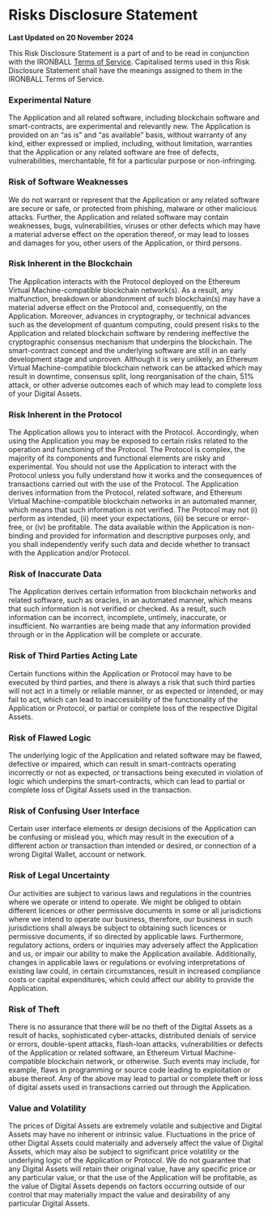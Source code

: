 # Risks Disclosure Statement

**Last Updated on 20 November 2024**

This Risk Disclosure Statement is a part of and to be read in conjunction with the IRONBALL [Terms of Service](broken-reference). Capitalised terms used in this Risk Disclosure Statement shall have the meanings assigned to them in the IRONBALL Terms of Service.

### Experimental Nature

The Application and all related software, including blockchain software and smart-contracts, are experimental and relevantly new. The Application is provided on an “as is” and “as available” basis, without warranty of any kind, either expressed or implied, including, without limitation, warranties that the Application or any related software are free of defects, vulnerabilities, merchantable, fit for a particular purpose or non-infringing.

### Risk of Software Weaknesses

We do not warrant or represent that the Application or any related software are secure or safe, or protected from phishing, malware or other malicious attacks. Further, the Application and related software may contain weaknesses, bugs, vulnerabilities, viruses or other defects which may have a material adverse effect on the operation thereof, or may lead to losses and damages for you, other users of the Application, or third persons.

### Risk Inherent in the Blockchain

The Application interacts with the Protocol deployed on the Ethereum Virtual Machine-compatible blockchain network(s). As a result, any malfunction, breakdown or abandonment of such blockchain(s) may have a material adverse effect on the Protocol and, consequently, on the Application. Moreover, advances in cryptography, or technical advances such as the development of quantum computing, could present risks to the Application and related blockchain software by rendering ineffective the cryptographic consensus mechanism that underpins the blockchain. The smart-contract concept and the underlying software are still in an early development stage and unproven. Although it is very unlikely, an Ethereum Virtual Machine-compatible blockchain network can be attacked which may result in downtime, consensus split, long reorganisation of the chain, 51% attack, or other adverse outcomes each of which may lead to complete loss of your Digital Assets.

### Risk Inherent in the Protocol

The Application allows you to interact with the Protocol. Accordingly, when using the Application you may be exposed to certain risks related to the operation and functioning of the Protocol. The Protocol is complex, the majority of its components and functional elements are risky and experimental. You should not use the Application to interact with the Protocol unless you fully understand how it works and the consequences of transactions carried out with the use of the Protocol. The Application derives information from the Protocol, related software, and Ethereum Virtual Machine-compatible blockchain networks in an automated manner, which means that such information is not verified. The Protocol may not (i) perform as intended, (ii) meet your expectations, (iii) be secure or error-free, or (iv) be profitable. The data available within the Application is non-binding and provided for information and descriptive purposes only, and you shall independently verify such data and decide whether to transact with the Application and/or Protocol.

### Risk of Inaccurate Data

The Application derives certain information from blockchain networks and related software, such as oracles, in an automated manner, which means that such information is not verified or checked. As a result, such information can be incorrect, incomplete, untimely, inaccurate, or insufficient. No warranties are being made that any information provided through or in the Application will be complete or accurate.

### Risk of Third Parties Acting Late

Certain functions within the Application or Protocol may have to be executed by third parties, and there is always a risk that such third parties will not act in a timely or reliable manner, or as expected or intended, or may fail to act, which can lead to inaccessibility of the functionality of the Application or Protocol, or partial or complete loss of the respective Digital Assets.

### Risk of Flawed Logic

The underlying logic of the Application and related software may be flawed, defective or impaired, which can result in smart-contracts operating incorrectly or not as expected, or transactions being executed in violation of logic which underpins the smart-contracts, which can lead to partial or complete loss of Digital Assets used in the transaction.

### Risk of Confusing User Interface

Certain user interface elements or design decisions of the Application can be confusing or mislead you, which may result in the execution of a different action or transaction than intended or desired, or connection of a wrong Digital Wallet, account or network.

### Risk of Legal Uncertainty

Our activities are subject to various laws and regulations in the countries where we operate or intend to operate. We might be obliged to obtain different licences or other permissive documents in some or all jurisdictions where we intend to operate our business, therefore, our business in such jurisdictions shall always be subject to obtaining such licences or permissive documents, if so directed by applicable laws. Furthermore, regulatory actions, orders or inquiries may adversely affect the Application and us, or impair our ability to make the Application available. Additionally, changes in applicable laws or regulations or evolving interpretations of existing law could, in certain circumstances, result in increased compliance costs or capital expenditures, which could affect our ability to provide the Application.

### Risk of Theft

There is no assurance that there will be no theft of the Digital Assets as a result of hacks, sophisticated cyber-attacks, distributed denials of service or errors, double-spent attacks, flash-loan attacks, vulnerabilities or defects of the Application or related software, an Ethereum Virtual Machine-compatible blockchain network, or otherwise. Such events may include, for example, flaws in programming or source code leading to exploitation or abuse thereof. Any of the above may lead to partial or complete theft or loss of digital assets used in transactions carried out through the Application.

### Value and Volatility

The prices of Digital Assets are extremely volatile and subjective and Digital Assets may have no inherent or intrinsic value. Fluctuations in the price of other Digital Assets could materially and adversely affect the value of Digital Assets, which may also be subject to significant price volatility or the underlying logic of the Application or Protocol. We do not guarantee that any Digital Assets will retain their original value, have any specific price or any particular value, or that the use of the Application will be profitable, as the value of Digital Assets depends on factors occurring outside of our control that may materially impact the value and desirability of any particular Digital Assets.
